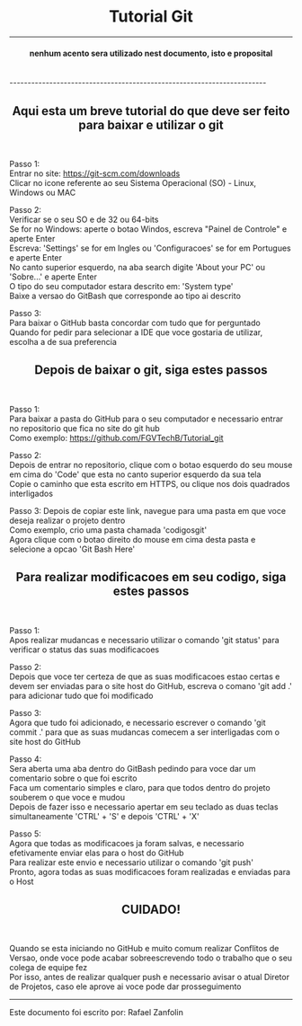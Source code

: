 <h1 align="center"> Tutorial Git </h1>

-----------------------------------------------------------------------
<h4 align='center'> nenhum acento sera utilizado nest documento, isto e proposital </h4> <br />
-----------------------------------------------------------------------

<h2 align='center'> Aqui esta um breve tutorial do que deve ser feito para baixar e utilizar o git </h2> <br /> 

Passo 1: <br />
Entrar no site: https://git-scm.com/downloads <br />
Clicar no icone referente ao seu Sistema Operacional (SO) - Linux, Windows ou MAC <br />

Passo 2: <br />
Verificar se o seu SO e de 32 ou 64-bits <br />
Se for no Windows: aperte o botao Windos, escreva "Painel de Controle" e aperte Enter <br />
Escreva: 'Settings' se for em Ingles ou 'Configuracoes' se for em Portugues e aperte Enter <br />
No canto superior esquerdo, na aba search digite 'About your PC' ou 'Sobre...' e aperte Enter <br />
O tipo do seu computador estara descrito em: 'System type' <br />
Baixe a versao do GitBash que corresponde ao tipo ai descrito <br />

Passo 3: <br />
Para baixar o GitHub basta concordar com tudo que for perguntado <br />
Quando for pedir para selecionar a IDE que voce gostaria de utilizar, escolha a de sua preferencia <br />

<h2 align='center'> Depois de baixar o git, siga estes passos </h2> <br />

Passo 1: <br />
Para baixar a pasta do GitHub para o seu computador e necessario entrar no repositorio que fica no site do git hub <br />
Como exemplo: https://github.com/FGVTechB/Tutorial_git <br />

Passo 2: <br />
Depois de entrar no repositorio, clique com o botao esquerdo do seu mouse em cima do 'Code' que esta no canto superior esquerdo da sua tela <br />
Copie o caminho que esta escrito em HTTPS, ou clique nos dois quadrados interligados <br />

Passo 3:
Depois de copiar este link, navegue para uma pasta em que voce deseja realizar o projeto dentro <br />
Como exemplo, crio uma pasta chamada 'codigosgit' <br />
Agora clique com o botao direito do mouse em cima desta pasta e selecione a opcao 'Git Bash Here' <br />

<h2 align='center'> Para realizar modificacoes em seu codigo, siga estes passos </h2> <br />

Passo 1: <br />
Apos realizar mudancas e necessario utilizar o comando 'git status' para verificar o status das suas modificacoes <br />

Passo 2: <br />
Depois que voce ter certeza de que as suas modificacoes estao certas e devem ser enviadas para o site host do GitHub, escreva o comano 'git add .' para adicionar tudo que foi modificado <br />

Passo 3: <br />
Agora que tudo foi adicionado, e necessario escrever o comando 'git commit .' para que as suas mudancas comecem a ser interligadas com o site host do GitHub <br />

Passo 4: <br />
Sera aberta uma aba dentro do GitBash pedindo para voce dar um comentario sobre o que foi escrito <br />
Faca um comentario simples e claro, para que todos dentro do projeto souberem o que voce e mudou <br />
Depois de fazer isso e necessario apertar em seu teclado as duas teclas simultaneamente 'CTRL' + 'S' e depois 'CTRL' + 'X' <br />

Passo 5: <br />
Agora que todas as modificacoes ja foram salvas, e necessario efetivamente enviar elas para o host do GitHub <br />
Para realizar este envio e necessario utilizar o comando 'git push'<br />
Pronto, agora todas as suas modificacoes foram realizadas e enviadas para o Host <br />

<h2 align='center'> CUIDADO! </h2> <br />

Quando se esta iniciando no GitHub e muito comum realizar Conflitos de Versao, onde voce pode acabar sobreescrevendo todo o trabalho que o seu colega de equipe fez <br >
Por isso, antes de realizar qualquer push e necessario avisar o atual Diretor de Projetos, caso ele aprove ai voce pode dar prosseguimento <br />




-----------------------------------------------------------------------
Este documento foi escrito por: Rafael Zanfolin

